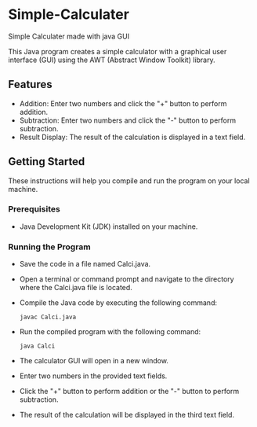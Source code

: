 # Simple-Calculater
 Simple Calculater made with java GUI
 
This Java program creates a simple calculator with a graphical user interface (GUI) using the AWT (Abstract Window Toolkit) library.

## Features
- Addition: Enter two numbers and click the "+" button to perform addition.
- Subtraction: Enter two numbers and click the "-" button to perform subtraction.
- Result Display: The result of the calculation is displayed in a text field.

## Getting Started
These instructions will help you compile and run the program on your local machine.

### Prerequisites
- Java Development Kit (JDK) installed on your machine.

### Running the Program
- Save the code in a file named Calci.java.

- Open a terminal or command prompt and navigate to the directory where the Calci.java file is located.

- Compile the Java code by executing the following command:

      javac Calci.java

- Run the compiled program with the following command:
      
      java Calci

- The calculator GUI will open in a new window.

- Enter two numbers in the provided text fields.

- Click the "+" button to perform addition or the "-" button to perform subtraction.

- The result of the calculation will be displayed in the third text field.


